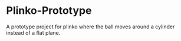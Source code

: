 # Plinko-Prototype
 A prototype project for plinko where the ball moves around a cylinder instead of a flat plane.
